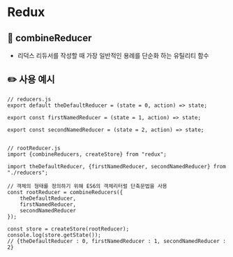 # Redux  


## :triangular_flag_on_post: combineReducer  

- 리덕스 리듀서를 작성할 때 가장 일반적인 용례를 단순화 하는 유틸리티 함수  
  
## :pencil2: 사용 예시  
  
```
// reducers.js
export default theDefaultReducer = (state = 0, action) => state;

export const firstNamedReducer = (state = 1, action) => state;

export const secondNamedReducer = (state = 2, action) => state;


// rootReducer.js
import {combineReducers, createStore} from "redux";

import theDefaultReducer, {firstNamedReducer, secondNamedReducer} from "./reducers";

// 객체의 형태를 정의하기 위해 ES6의 객체리터럴 단축문법을 사용
const rootReducer = combineReducers({
    theDefaultReducer,
    firstNamedReducer,
    secondNamedReducer
});

const store = createStore(rootReducer);
console.log(store.getState());
// {theDefaultReducer : 0, firstNamedReducer : 1, secondNamedReducer : 2}
```
